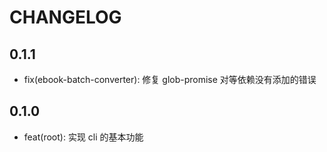 # CHANGELOG

## 0.1.1

- fix(ebook-batch-converter): 修复 glob-promise 对等依赖没有添加的错误

## 0.1.0

- feat(root): 实现 cli 的基本功能
